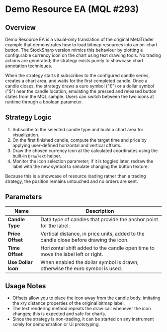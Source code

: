 # Demo Resource EA (MQL #293)

## Overview

Demo Resource EA is a visual-only translation of the original MetaTrader example that demonstrates how to load bitmap resources into an on-chart button. The StockSharp version mimics this behaviour by plotting a configurable currency icon on the chart using text drawing tools. No trading actions are generated; the strategy exists purely to showcase chart annotation techniques.

When the strategy starts it subscribes to the configured candle series, creates a chart area, and waits for the first completed candle. Once a candle closes, the strategy draws a euro symbol ("€") or a dollar symbol ("$") near the candle location, emulating the pressed and released button states from the MQL sample. Users can switch between the two icons at runtime through a boolean parameter.

## Strategy Logic

1. Subscribe to the selected candle type and build a chart area for visualization.
2. On the first finished candle, compute the target time and price by applying user-defined horizontal and vertical offsets.
3. Draw the chosen currency icon at the calculated coordinates using the built-in `DrawText` helper.
4. Monitor the icon selection parameter; if it is toggled later, redraw the label with the new symbol to simulate changing the button texture.

Because this is a showcase of resource loading rather than a trading strategy, the position remains untouched and no orders are sent.

## Parameters

| Name | Description |
| --- | --- |
| **Candle Type** | Data type of candles that provide the anchor point for the label. |
| **Price Offset** | Vertical distance, in price units, added to the candle close before drawing the icon. |
| **Time Offset** | Horizontal shift added to the candle open time to move the label left or right. |
| **Use Dollar Icon** | When enabled the dollar symbol is drawn; otherwise the euro symbol is used. |

## Usage Notes

- Offsets allow you to place the icon away from the candle body, imitating the x/y distance properties of the original bitmap label.
- The text rendering method repeats the draw call whenever the icon changes; this is expected and safe for charts.
- Since the strategy is non-trading, it can be started on any instrument solely for demonstration or UI prototyping.
